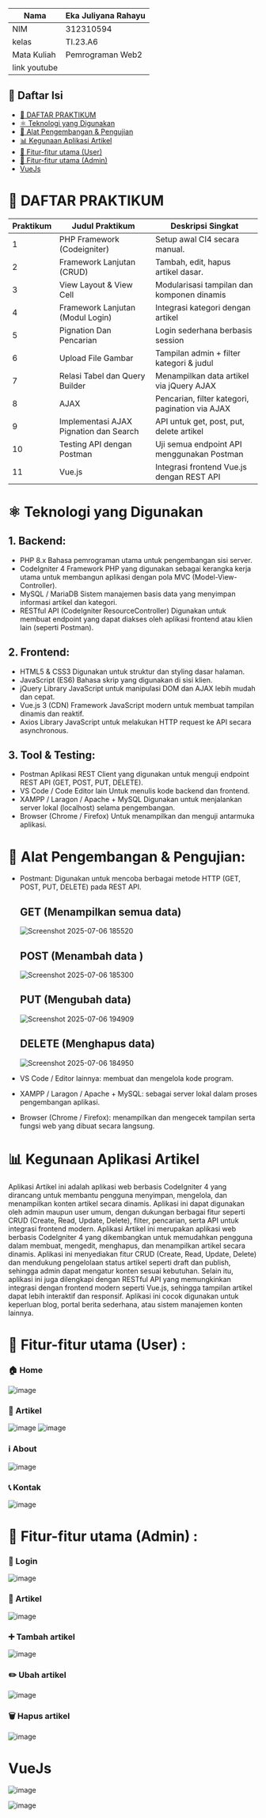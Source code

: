 |Nama  | Eka Juliyana Rahayu |
| -----| ------------------ |
|NIM   | 312310594 |
|kelas | TI.23.A6 |
| Mata Kuliah | Pemrograman Web2 |
| link youtube |           |

## 📑 Daftar Isi

- [📄 DAFTAR PRAKTIKUM](#📄-daftar-praktikum)
- [⚛️ Teknologi yang Digunakan](#⚛️-teknologi-yang-digunakan)
- [🚀 Alat Pengembangan & Pengujian](#🚀-alat-pengembangan--pengujian)
- [📊 Kegunaan Aplikasi Artikel](#📊-kegunaan-aplikasi-artikel)
- [🔧 Fitur-fitur utama (User)](#🔧-fitur-fitur-utama-user)
- [🔧 Fitur-fitur utama (Admin)](#🔧-fitur-fitur-utama-admin)
- [VueJs](#vuejs)



# 📄 DAFTAR PRAKTIKUM
| Praktikum | Judul Praktikum                          | Deskripsi Singkat                          |
|----|------------------------------------------|--------------------------------------------|
| 1  | PHP Framework (Codeigniter)                  | Setup awal CI4 secara manual.              |
| 2  | Framework Lanjutan (CRUD)   | Tambah, edit, hapus artikel dasar.         |
| 3  | View Layout & View Cell                  | Modularisasi tampilan dan komponen dinamis |
| 4  | Framework Lanjutan (Modul Login)              | Integrasi kategori dengan artikel          |
| 5  | Pignation Dan Pencarian                        | Login sederhana berbasis session           |
| 6  | Upload File Gambar          | Tampilan admin + filter kategori & judul   |
| 7  | Relasi Tabel dan Query Builder                        | Menampilkan data artikel via jQuery AJAX   |
| 8  | AJAX                          | Pencarian, filter kategori, pagination via AJAX |
| 9  | Implementasi AJAX Pignation dan Search                         | API untuk get, post, put, delete artikel   |
| 10 | Testing API dengan Postman               | Uji semua endpoint API menggunakan Postman |
| 11 | Vue.js            | Integrasi frontend Vue.js dengan REST API  |

# ⚛️ Teknologi yang Digunakan
## 1. Backend:
   - PHP 8.x
     Bahasa pemrograman utama untuk pengembangan sisi server.
   - CodeIgniter 4
     Framework PHP yang digunakan sebagai kerangka kerja utama untuk membangun aplikasi dengan pola MVC (Model-View-Controller).
   - MySQL / MariaDB
     Sistem manajemen basis data yang menyimpan informasi artikel dan kategori.
   - RESTful API (CodeIgniter ResourceController)
     Digunakan untuk membuat endpoint yang dapat diakses oleh aplikasi frontend atau klien lain (seperti Postman).
## 2. Frontend:
   - HTML5 & CSS3
     Digunakan untuk struktur dan styling dasar halaman.
   - JavaScript (ES6)
     Bahasa skrip yang digunakan di sisi klien.
   - jQuery
     Library JavaScript untuk manipulasi DOM dan AJAX lebih mudah dan cepat.
   - Vue.js 3 (CDN)
     Framework JavaScript modern untuk membuat tampilan dinamis dan reaktif.
   - Axios
     Library JavaScript untuk melakukan HTTP request ke API secara asynchronous.
## 3. Tool & Testing:
   - Postman
     Aplikasi REST Client yang digunakan untuk menguji endpoint REST API (GET, POST, PUT, DELETE).
   - VS Code / Code Editor lain
     Untuk menulis kode backend dan frontend.
   - XAMPP / Laragon / Apache + MySQL
     Digunakan untuk menjalankan server lokal (localhost) selama pengembangan.
   - Browser (Chrome / Firefox)
     Untuk menampilkan dan menguji antarmuka aplikasi.

# 🚀 Alat Pengembangan & Pengujian:

* Postmant: Digunakan untuk mencoba berbagai metode HTTP (GET, POST, PUT, DELETE) pada REST API.

  ## GET (Menampilkan semua data)
  ![Screenshot 2025-07-06 185520](https://github.com/user-attachments/assets/07917073-5d80-45f0-885f-c4006d64b623)

  ## POST (Menambah data )
  ![Screenshot 2025-07-06 185300](https://github.com/user-attachments/assets/ee9e52ba-6825-4a18-9064-46c7639bfa56)

  ## PUT (Mengubah data)
  ![Screenshot 2025-07-06 194909](https://github.com/user-attachments/assets/55855d14-7da2-45d7-b467-7eca9751f884)

  ## DELETE (Menghapus data)
  ![Screenshot 2025-07-06 184950](https://github.com/user-attachments/assets/df2c6fc1-58af-4cc1-b5c1-c2de5e74c2cf)

* VS Code / Editor lainnya: membuat dan mengelola kode program.
* XAMPP / Laragon / Apache + MySQL: sebagai server lokal dalam proses pengembangan aplikasi.
* Browser (Chrome / Firefox): menampilkan dan mengecek tampilan serta fungsi web yang dibuat secara langsung.



# 📊 Kegunaan Aplikasi Artikel
  Aplikasi Artikel ini adalah aplikasi web berbasis CodeIgniter 4 yang dirancang untuk membantu pengguna menyimpan, mengelola, dan menampilkan konten artikel secara dinamis. Aplikasi ini dapat digunakan oleh admin maupun user umum, dengan dukungan berbagai fitur seperti CRUD (Create, Read, Update, Delete), filter, pencarian, serta API untuk integrasi frontend modern.
Aplikasi Artikel ini merupakan aplikasi web berbasis CodeIgniter 4 yang dikembangkan untuk memudahkan pengguna dalam membuat, mengedit, menghapus, dan menampilkan artikel secara dinamis. Aplikasi ini menyediakan fitur CRUD (Create, Read, Update, Delete) dan mendukung pengelolaan status artikel seperti draft dan publish, sehingga admin dapat mengatur konten sesuai kebutuhan.
  Selain itu, aplikasi ini juga dilengkapi dengan RESTful API yang memungkinkan integrasi dengan frontend modern seperti Vue.js, sehingga tampilan artikel dapat lebih interaktif dan responsif. Aplikasi ini cocok digunakan untuk keperluan blog, portal berita sederhana, atau sistem manajemen konten lainnya.


# 🔧 Fitur-fitur utama (User) :

### 🏠 Home
![image](https://github.com/user-attachments/assets/afebcabc-c04f-415b-8945-8af329aaaf31)

### 📰 Artikel
![image](https://github.com/user-attachments/assets/bc99bcb5-05e6-4f6a-9931-a1d595aca517)
![image](https://github.com/user-attachments/assets/26895b17-4248-41b6-a11a-699fa40b6dab)

### ℹ️ About
![image](https://github.com/user-attachments/assets/944e602c-818a-4dcd-9d92-06899e7b4fbb)

### 📞 Kontak
![image](https://github.com/user-attachments/assets/b3553e26-911a-4c77-b41a-f6fc7f8ed50c)

# 🔧 Fitur-fitur utama (Admin) :

### 🔐 Login
![image](https://github.com/user-attachments/assets/bd97867b-e6d8-4543-a3ff-d97275887420)

### 📝 Artikel
![image](https://github.com/user-attachments/assets/d35db740-863b-4fc2-b53b-6585fd42d5ec)

### ➕ Tambah artikel
![image](https://github.com/user-attachments/assets/8b757c96-9e7b-4149-9e6b-33f0dfc87b18)

### ✏️ Ubah artikel
![image](https://github.com/user-attachments/assets/3d1c538b-57e1-4cd6-882e-70b74abc285c)

### 🗑️ Hapus artikel
![image](https://github.com/user-attachments/assets/e7bdbde7-5353-4d2e-999b-ac52565a0b06)

# VueJs
![image](https://github.com/user-attachments/assets/05a77ab8-13cc-4606-8f13-db5428dc6c95)

![image](https://github.com/user-attachments/assets/38bd8bef-f97d-442c-bb6b-330347e64401)









